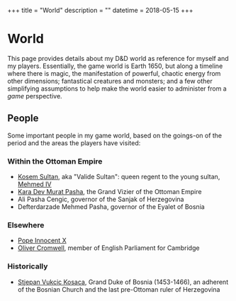 +++
title = "World"
description = ""
datetime = 2018-05-15
+++
# World

This page provides details about my D&D world as reference for myself and my players.
Essentially, the game world is Earth 1650, but along a timeline where there is magic, the manifestation of powerful, chaotic energy from other dimensions; fantastical creatures and monsters; and a few other simplifying assumptions to help make the world easier to administer from a *game* perspective.

## People

Some important people in my game world, based on the goings-on of the period and the areas the players have visited:

### Within the Ottoman Empire
* [Kosem Sultan](https://en.wikipedia.org/wiki/K%C3%B6sem_Sultan), aka "Valide Sultan": queen regent to the young sultan, [Mehmed IV](https://en.wikipedia.org/wiki/Mehmed_IV)
* [Kara Dev Murat Pasha](https://en.wikipedia.org/wiki/Kara_Murat_Pasha), the Grand Vizier of the Ottoman Empire
* Ali Pasha Cengic, governor of the Sanjak of Herzegovina
* Defterdarzade Mehmed Pasha, governor of the Eyalet of Bosnia

### Elsewhere
* [Pope Innocent X](https://en.wikipedia.org/wiki/Pope_Innocent_X)
* [Oliver Cromwell](https://en.wikipedia.org/wiki/Oliver_Cromwell), member of English Parliament for Cambridge

### Historically
* [Stjepan Vukcic Kosaca](https://en.wikipedia.org/wiki/Stjepan_Vuk%C4%8Di%C4%87_Kosa%C4%8Da), Grand Duke of Bosnia (1453-1466), an adherent of the Bosnian Church and the last pre-Ottoman ruler of Herzegovina
